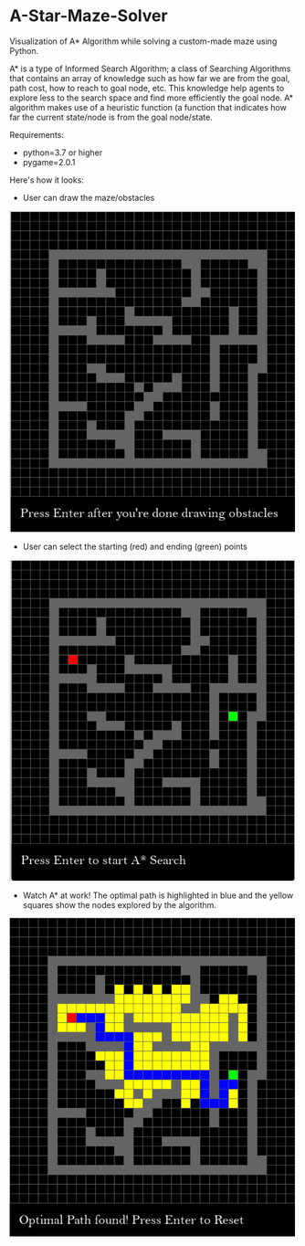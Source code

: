 # A-Star-Maze-Solver
Visualization of A* Algorithm while solving a custom-made maze using Python.

A* is a type of Informed Search Algorithm; a class of Searching Algorithms that contains an array of knowledge such as how far we are from the goal, path cost, how to reach to goal node, etc. This knowledge help agents to explore less to the search space and find more efficiently the goal node. A* algorithm makes use of a heuristic function (a function that indicates how far the current state/node is from the goal node/state.

Requirements:
- python=3.7 or higher
- pygame=2.0.1

Here's how it looks:

- User can draw the maze/obstacles
<img src = "./Screenshots/drawing_obstacles.png" width="500">

- User can select the starting (red) and ending (green) points
<img src = "./Screenshots/start_end_selected.png" width="500">

- Watch A* at work! The optimal path is highlighted in blue and the yellow squares show the nodes explored by the algorithm.
<img src = "./Screenshots/path_found.png" width="500">
